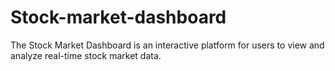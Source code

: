 # Stock-market-dashboard
The Stock Market Dashboard is an interactive platform for users to view and analyze real-time stock market data.

